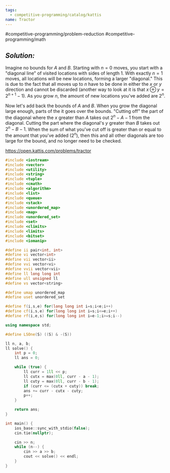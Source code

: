```yaml
---
tags:
  - competitive-programming/catalog/kattis
name: Tractor
---
```

#competitive-programming/problem-reduction
#competitive-programming/math
## _Solution:_
Imagine no bounds for $A$ and $B$. Starting with $n=0$ moves, you start with a "diagonal line" of visited locations with sides of length $1$. With exactly $n=1$ moves, all locations will be new locations, forming a larger "diagonal." This is due to the fact that all moves up to $n$ have to be done in either the $x$ or $y$ direction and cannot be discarded (another way to look at it is that $x\oplus y=2^{n+1}-1$). As you grow $n$,  the amount of new locations you've added are $2^n$.

Now let's add back the bounds of $A$ and $B$. When you grow the diagonal large enough, parts of the it goes over the bounds. "Cutting off" the part of the diagonal where the $x$ greater than $A$ takes out $2^n-A-1$ from the diagonal. Cutting the part where the diagonal's $y$ greater than $B$ takes out $2^n-B-1$. When the sum of what you've cut off is greater than or equal to the amount that you've added ($2^n$), then this and all other diagonals are too large for the bound, and no longer need to be checked.

https://open.kattis.com/problems/tractor
```cpp
#include <iostream>
#include <vector>
#include <utility>
#include <string>
#include <tuple>
#include <cmath>
#include <algorithm>
#include <list>
#include <queue>
#include <stack>
#include <unordered_map>
#include <map>
#include <unordered_set>
#include <set>
#include <climits>
#include <limits>
#include <bitset>
#include <iomanip>

#define ii pair<int, int>
#define vi vector<int>
#define vii vector<ii>
#define vvi vector<vi>
#define vvii vector<vii>
#define ll long long int
#define ull unsigned ll
#define vs vector<string>

#define umap unordered_map
#define uset unordered_set

#define f(i,s,e) for(long long int i=s;i<e;i++)
#define cf(i,s,e) for(long long int i=s;i<=e;i++)
#define rf(i,e,s) for(long long int i=e-1;i>=s;i--)

using namespace std;

#define LSOne(S) ((S) & -(S))

ll n, a, b;
ll solve() {
    int p = 0;
    ll ans = 0;

    while (true) {
        ll curr = 1ll << p;
        ll cutx = max(0ll, curr - a - 1);
        ll cuty = max(0ll, curr - b - 1);
        if (curr <= (cutx + cuty)) break;
        ans += curr - cutx - cuty;
        p++;
    }

    return ans;
}

int main() {
    ios_base::sync_with_stdio(false);
    cin.tie(nullptr);

    cin >> n;
    while (n--) {
        cin >> a >> b;
        cout << solve() << endl;
    }
}
```